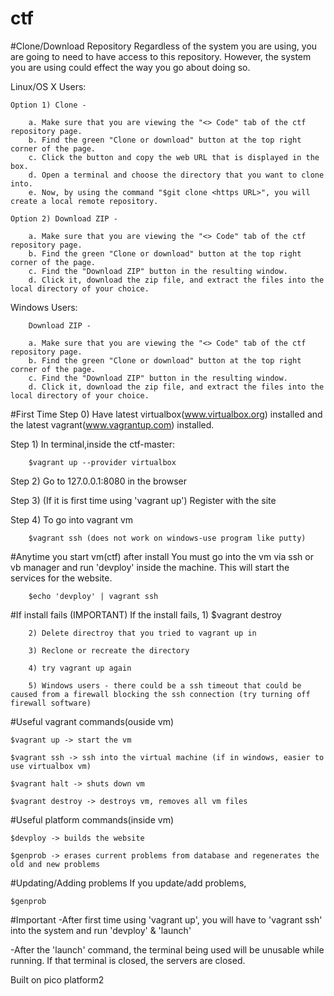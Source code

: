 # ctf

#Clone/Download Repository
Regardless of the system you are using, you are going to need to have access to this repository. However, the system you are using could effect the way you go about doing so. 
	
Linux/OS X Users:

	Option 1) Clone - 
	
		a. Make sure that you are viewing the "<> Code" tab of the ctf repository page.
		b. Find the green "Clone or download" button at the top right corner of the page.
		c. Click the button and copy the web URL that is displayed in the box.
		d. Open a terminal and choose the directory that you want to clone into.
		e. Now, by using the command "$git clone <https URL>", you will create a local remote repository.
	
	Option 2) Download ZIP - 
	
		a. Make sure that you are viewing the "<> Code" tab of the ctf repository page.
		b. Find the green "Clone or download" button at the top right corner of the page.
		c. Find the "Download ZIP" button in the resulting window.
		d. Click it, download the zip file, and extract the files into the local directory of your choice.
	
Windows Users:

		Download ZIP -
		
		a. Make sure that you are viewing the "<> Code" tab of the ctf repository page.
		b. Find the green "Clone or download" button at the top right corner of the page.
		c. Find the "Download ZIP" button in the resulting window.
		d. Click it, download the zip file, and extract the files into the local directory of your choice.
		
#First Time
Step 0) Have latest virtualbox(www.virtualbox.org) installed and the latest vagrant(www.vagrantup.com) installed.

Step 1) In terminal,inside the ctf-master:

		$vagrant up --provider virtualbox

Step 2) Go to 127.0.0.1:8080 in the browser

Step 3) (If it is first time using 'vagrant up') Register with the site

Step 4) To go into vagrant vm

		$vagrant ssh (does not work on windows-use program like putty)

#Anytime you start vm(ctf) after install
You must go into the vm via ssh or vb manager and run 'devploy' inside the machine. This will start the services for the website.
	
		$echo 'devploy' | vagrant ssh


#If install fails (IMPORTANT)
	If the install fails,
		1) $vagrant destroy

		2) Delete directroy that you tried to vagrant up in

		3) Reclone or recreate the directory

		4) try vagrant up again

		5) Windows users - there could be a ssh timeout that could be caused from a firewall blocking the ssh connection (try turning off firewall software)

#Useful vagrant commands(ouside vm)

	$vagrant up -> start the vm

	$vagrant ssh -> ssh into the virtual machine (if in windows, easier to use virtualbox vm)

	$vagrant halt -> shuts down vm

	$vagrant destroy -> destroys vm, removes all vm files

#Useful platform commands(inside vm)

	$devploy -> builds the website

	$genprob -> erases current problems from database and regenerates the old and new problems


#Updating/Adding problems
If you update/add problems,

	$genprob

#Important
-After first time using 'vagrant up', you will have to 'vagrant ssh' into the system and run 'devploy' & 'launch'

-After the 'launch' command, the terminal being used will be unusable while running. If that terminal is closed, the servers are closed.

Built on pico platform2
